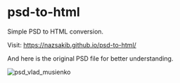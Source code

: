 # psd-to-html
Simple PSD to HTML conversion.

Visit: https://nazsakib.github.io/psd-to-html/ 

And here is the original PSD file for better understanding.

![psd_vlad_musienko](https://user-images.githubusercontent.com/43687926/124086641-139bbd80-da73-11eb-8c13-61651fc343d6.png)

